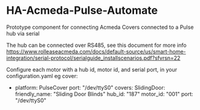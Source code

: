 # HA-Acmeda-Pulse-Automate
Prototype component for connecting Acmeda Covers connected to a Pulse hub via serial

The hub can be connected over RS485, see this document for more info
https://www.rolleaseacmeda.com/docs/default-source/us/smart-home-integration/serial-protocol/serialguide_installscenarios.pdf?sfvrsn=22

Configure each motor with a hub id, motor id, and serial port, in your configuration.yaml eg 
cover:
  - platform: PulseCover
    port: "/dev/ttyS0"
    covers:
      SlidingDoor:
        friendly_name: "Sliding Door Blinds"
        hub_id: "187"
        motor_id: "001"
        port: "/dev/ttyS0"
